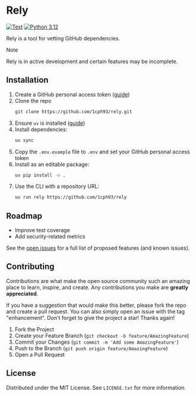 # Rely

[![Test](https://github.com/1cph93/rely/actions/workflows/test.yml/badge.svg?branch=main&event=push)](https://github.com/1cph93/rely/actions/workflows/test.yml)
[![Python 3.12](https://img.shields.io/badge/python-3.12-blue.svg)](https://www.python.org/downloads/release/python-312/)

Rely is a tool for vetting GitHub dependencies.

> [!NOTE]
>
> Rely is in active development and certain features may be incomplete.

## Installation

1. Create a GitHub personal access token ([guide](https://docs.github.com/en/authentication/keeping-your-account-and-data-secure/managing-your-personal-access-tokens))
2. Clone the repo
   ```sh
   git clone https://github.com/1cph93/rely.git
   ```
3. Ensure `uv` is installed ([guide](https://docs.astral.sh/uv/getting-started/installation/))
4. Install dependencies:
   ```sh
   uv sync
   ```
5. Copy the `.env.example` file to `.env` and set your GitHub personal access token
6. Install as an editable package:
   ```sh
   uv pip install -e .
   ```
7. Use the CLI with a repository URL:
   ```sh
   uv run rely https://github.com/1cph93/rely
   ```


## Roadmap

- Improve test coverage
- Add security-related metrics

See the [open issues](https://github.com/1cph93/rely/issues) for a full list of proposed features (and known issues).


## Contributing

Contributions are what make the open source community such an amazing place to learn, inspire, and create. Any contributions you make are **greatly appreciated**.

If you have a suggestion that would make this better, please fork the repo and create a pull request. You can also simply open an issue with the tag "enhancement".
Don't forget to give the project a star! Thanks again!

1. Fork the Project
2. Create your Feature Branch (`git checkout -b feature/AmazingFeature`)
3. Commit your Changes (`git commit -m 'Add some AmazingFeature'`)
4. Push to the Branch (`git push origin feature/AmazingFeature`)
5. Open a Pull Request


## License

Distributed under the MIT License. See `LICENSE.txt` for more information.
